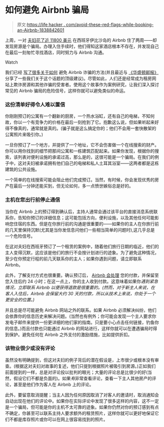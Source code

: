 # 如何避免 Airbnb 骗局

> 原文:[https://life hacker . com/avoid-these-red-flags-while-booking-an-Airbnb-1838842601](https://lifehacker.com/avoid-these-red-flags-while-booking-an-airbnb-1838842601)

上周，一对 [夫妇花了近 11800 美元](https://www.cnn.com/travel/article/airbnb-ibiza-spain-penthouse-scam-trnd/index.html) 在西班牙伊比沙岛的 Airbnb 住了两周——却发现房源是个骗局。办理入住手续时，他们得知这家酒店根本不存在，并发现自己在最后一刻匆忙寻找酒店，同时努力与 Airbnb 沟通。

Watch

我们已经 [写了很多](https://lifehacker.com/how-to-identify-scam-listings-on-airbnb-1837486562)[关于如何](https://lifehacker.com/take-photos-of-your-airbnb-before-leaving-1833950599) 避免 Airbnb 诈骗的方法(并且最近与 [《华盛顿邮报》](https://www.washingtonpost.com/travel/2019/10/03/couple-was-scammed-by-airbnb-listing-heres-how-make-sure-that-doesnt-happen-you/) 分享了一些我们关于这个话题的顶级建议)。尽管如此，人们还是经常成为租房网站上欺诈房源和其他诈骗的受害者。使用这个故事作为案例研究，让我们深入探讨常见的 Airbnb 骗局的危险信号，这样你就可以避免类似的命运。

### 这份清单好得令人难以置信

你刚刚预订的公寓有一个翻新的厨房，一个热水浴缸，还有自己的电梯，不知何故，你以一个有竞争力的价格在最后一刻抢到了它。抱歉这么说，但如果听起来好得不像真的，通常就是真的。(骗子就是这么搞定你的；他们不会用一套快散架的公寓照片来吸引你。)

一旦你预订了一个地方，并提供了一个地址，它不会伤害做一个在线搜索的财产。你可以用你找到的细节把那间公寓和一栋建筑匹配起来。如果你发现，根据你的搜索，该列表对便利设施的承诺过高，那么是的，这很可能是一个骗局。在我们的例子中，这对夫妇被承诺拥有他们自己的电梯和私人土耳其浴室——这两者都是这栋建筑的公共设施。

一个简单的在线搜索可能会阻止他们完成预订。当然，有时候，你会发现优秀的房产在最后一分钟还能买到，但无论如何，多一点愤世嫉俗总是好的。

### 主机在您出行前停止通信

当你在 Airbnb 上的预订得到确认后，主持人通常会通过该平台的直接消息系统联系你，告知你预订的详细信息；这可能包括方向，便利设施，以及其他任何可能影响您住宿的东西。但是在你旅行前的沟通是很重要的——如果你的主人在你旅行前的几天里保持沉默(尤其是当你发信息问他们一些相当简单的问题时),这几乎总是一个危险信号。

在这对夫妇在西班牙预订了一个租赁的案例中，随着他们旅行日期的临近，他们的主人变得沉默，这应该是他们的旅行不会按计划进行的迹象。为了避免这种情况，至少在你预定行程的前几天联系你的主人；如果你遇到问题，请立即联系 Airbnb。

此外，了解支付方式也很重要。确认预订后， [Airbnb 会处理](https://www.airbnb.com/help/topic/1055/setting-up-your-payouts) 您的付款，并保留至您入住后约 24 小时；在这一点上，你的主人收到付款。这意味着如果你*遇到紧急情况，立即联系 Airbnb 以便获得退款是很重要的。(然而，对于新主人来说，在客人入住后，Airbnb 会保留大约 30 天的付款，所以从技术上来说，你处于一个更安全的位置。)*

并且总是尽可能避免 Airbnb 网站之外的联系。如果 Airbnb 必须解决纠纷，他们会依靠你的信息历史来解决问题。(当然也有例外；你可能会发现一个主人要求你发电子邮件来提供一份更详细的他们家的指南。只是要小心点击任何链接，钓鱼你的信息。)而且付款也只能通过 Airbnb 的网站进行，这样你就可以在遭遇骗局时得到保护。避免任何在 Airbnb 之外支付的激励措施，比如提供折扣。

### 该物业很少或没有评论

虽然没有明确提到，但这对夫妇的例子背后的潜在假设是，上市很少或根本没有审查。(根据这对夫妇对故事的复述，他们只提到根据照片被吸引到房源。)正如我们前面提到的一样，总是对评论投以批判的眼光；大量的评论总是比很少的好(当然，假设它们不都是负面的)。如果*有*非常查看评论，查看一下主人其他房产的评论，甚至是他们作为客人在 Airbnb 上的评论。

此外，要留意取消提醒；当主人因为任何原因取消了对客人的邀请时，取消通知会自动出现在他们的评论中。如果你在实际评论中发现了很多这样的内容，这不一定是一个骗局，但可能是你的主机不太可靠的迹象。如果你仍然对你的预订感到有点不确定，你甚至可以联系主持人要求额外的租赁照片，这样你就可以更好地保证它们不都是库存照片或你可以在网上很容易找到的照片。